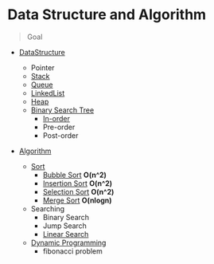 # Data Structure and Algorithm

> Goal

- [DataStructure](https://github.com/nutthanonn/data-structure-and-algorithm/tree/main/DataStructure)

  - Pointer
  - [Stack](https://github.com/nutthanonn/data-structure-and-algorithm/tree/main/DataStructure/stack)
  - [Queue](https://github.com/nutthanonn/data-structure-and-algorithm/tree/main/DataStructure/queue)
  - [LinkedList](https://github.com/nutthanonn/data-structure-and-algorithm/tree/main/DataStructure/linkedlist)
  - [Heap](https://github.com/nutthanonn/data-structure-and-algorithm/tree/main/DataStructure/heaps)
  - [Binary Search Tree](https://github.com/nutthanonn/data-structure-and-algorithm/tree/main/DataStructure/Tree)
    - [In-order](https://github.com/nutthanonn/data-structure-and-algorithm/tree/main/DataStructure/Tree/InorderTree)
    - Pre-order
    - Post-order

- [Algorithm](https://github.com/nutthanonn/data-structure-and-algorithm/tree/main/Algorithms)
  - [Sort](https://github.com/nutthanonn/data-structure-and-algorithm/tree/main/Algorithms/Sort)
    - [Bubble Sort](https://github.com/nutthanonn/data-structure-and-algorithm/tree/main/Algorithms/Sort/BubbleSort) **O(n^2)**
    - [Insertion Sort](https://github.com/nutthanonn/data-structure-and-algorithm/tree/main/Algorithms/Sort/InsertionSort) **O(n^2)**
    - [Selection Sort](https://github.com/nutthanonn/data-structure-and-algorithm/tree/main/Algorithms/Sort/SelectionSort) **O(n^2)**
    - [Merge Sort](https://github.com/nutthanonn/data-structure-and-algorithm/tree/main/Algorithms/Sort/MergeSort) **O(nlogn)**
  - Searching
    - Binary Search
    - Jump Search
    - [Linear Search](https://github.com/nutthanonn/data-structure-and-algorithm/tree/main/Algorithms/Searching/LinearSearch)
  - [Dynamic Programming](https://github.com/nutthanonn/data-structure-and-algorithm/tree/main/Algorithms/DynamicProgramming)
    - fibonacci problem
